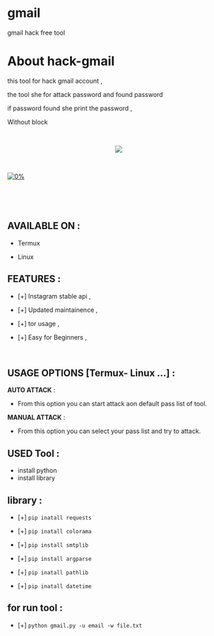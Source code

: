 # gmail
gmail hack free tool

# About hack-gmail

this tool for hack gmail account ,

the tool she for attack password and found password 

if password found she print the password ,

Without block 

<br>

<p align="center">

<img width="%" src="https://user-images.githubusercontent.com/709/088-cb80-caa-eb-8c-7dc7b.jpeg"/>

<p/>

​

[![0%](https://img.shields.io/badge/hack-gmail-red)](https://github.com/IRAQ-hacker/gmail)

​

​

## AVAILABLE ON :


* Termux

* Linux 

## FEATURES :

* [+] Instagram stable api ,

* [+] Updated maintainence ,

* [+] tor usage ,

* [+] Easy for Beginners ,

​

## USAGE OPTIONS [Termux- Linux ...] :

__AUTO ATTACK__ :

- From this option you can start attack aon default pass list of tool.

__MANUAL ATTACK__ :


- From this option you can select your pass list and try to attack.

## USED Tool :

* install python
* install library
## library :
* [+] `pip inatall requests`

* [+] `pip inatall colorama `

* [+] `pip install smtplib `

* [+] `pip install argparse`

* [+] `pip inatall pathlib`

* [+] `pip inatall datetime`

## for run tool :

* [+] `python gmail.py -u email -w file.txt`
